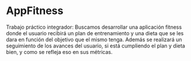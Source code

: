 # AppFitness
Trabajo práctico integrador:
Buscamos desarrollar una aplicación fitness donde el usuario recibirá un plan de entrenamiento y una dieta que se les dara en función del objetivo que el mismo tenga.
Además se realizará un seguimiento de los avances del usuario, si está cumpliendo el plan y dieta bien, y como se refleja eso en sus métricas.
